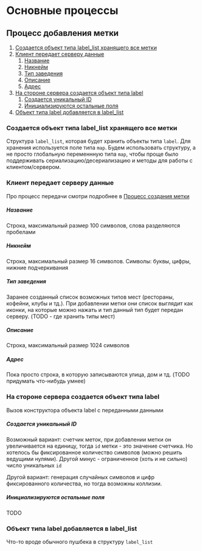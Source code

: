 # Основные процессы

## Процесс добавления метки

1. [Создается объект типа label_list хранящего все метки](#Создается-объект-типа-label_list-хранящего-все-метки)
1. [Клиент передает серверу данные](#Клиент-передает-серверу-данные)
    1. [Название](#название)
    1. [Никнейм](#никнейм)
    1. [Тип заведения](#тип-заведения)
    1. [Описание](#описание)
    1. [Адрес](#адрес)
1. [На стороне сервера создается объект типа label](#На-стороне-сервера-создается-объект-типа-label)
    1. [Создается уникальный ID](#Создается-уникальный-ID)
    1. [Инициализируются остальные поля](#Инициализируются-остальные-поля)
1. [Объект типа label добавляется в label_list](#Объект-типа-label-добавляется-в-label_list)


### Создается объект типа label_list хранящего все метки
Структура `label_list`, которая будет хранить объекты типа `label`. 
Для хранения используется поле типа `map`. Будем использовать структуру, а не 
просто глобальную переменнную типа `map`, чтобы проще было поддерживать 
сериализацию/десериализацию и методы для работы с клиентом/сервером.

### Клиент передает серверу данные
Про процесс передачи смотри подробнее в 
[Процесс создания метки](#Процесс-создания-метки)
##### Название
Строка, максимальный размер 100 символов, слова разделяются пробелами

##### Никнейм
Строка, максимальный размер 16 символов. Символы: буквы, цифры, нижние
подчеркивания

##### Тип заведения 
Заранее созданный список возможных типов мест (рестораны, кофейни,
клубы и тд.). При добавлении метки они список выглядит как иконки,
на которые можно нажать и тип данный тип будет передан серверу. 
(TODO - где хранить типы мест)

##### Описание
Строка, максимальный размер 1024 символов

##### Адрес
Пока просто строка, в которую записываются улица, дом и тд. (TODO
придумать что-нибудь умнее)

### На стороне сервера создается объект типа label
Вызов конструктора объекта label с переданными данными

##### Создается уникальный ID
Возможный вариант: счетчик меток, при добавлении метки он увеличивается
на единицу, тогда `id` метки - это значение счетчика. Но хотелось бы 
фиксированное количество символов (можно решить ведущими нулями). 
Другой минус - ограниченное (хоть и не сильно) число уникальных `id`

Другой вариант: генерация случайных символов и цифр фиксированного
количества, но тогда возможны коллизии.

##### Инициализируются остальные поля
TODO

### Объект типа label добавляется в label_list
Что-то вроде обычного пушбека в структуру `label_list`
